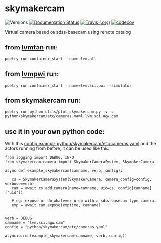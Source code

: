 # skymakercam

![Versions](https://img.shields.io/badge/python->3.7-blue)
[![Documentation Status](https://readthedocs.org/projects/sdss-skymakercam/badge/?version=latest)](https://sdss-skymakercam.readthedocs.io/en/latest/?badge=latest)
[![Travis (.org)](https://img.shields.io/travis/sdss/skymakercam)](https://travis-ci.org/sdss/skymakercam)
[![codecov](https://codecov.io/gh/sdss/skymakercam/branch/main/graph/badge.svg)](https://codecov.io/gh/sdss/skymakercam)

Virtual camera based on sdss-basecam using remote catalog

## from [lvmtan](https://github.com/sdss/lvmtan) run:

    poetry run container_start --name lvm.all

## from [lvmpwi](https://github.com/sdss/lvmpwi) run:

    poetry run container_start --name=lvm.sci.pwi --simulator

## from skymakercam run:

    poetry run python utils/plot_skymakercam.py -v -c python/skymakercam/etc/cameras.yaml lvm.sci.agw.cam


## use it in your own python code:
With this [config example python/skymakercam/etc/cameras.yaml](https://github.com/sdss/skymakercam/blob/master/python/skymakercam/etc/cameras.yaml) and the actors running from before, it can be used like this:

    from logging import DEBUG, INFO
    from skymakercam.camera import SkymakerCameraSystem, SkymakerCamera

    async def example_skymakercam(camname, verb, config):
   
       cs = SkymakerCameraSystem(SkymakerCamera, camera_config=config, verbose=verb)
       cam = await cs.add_camera(name=camname, uid=cs._config[camname]["uid"])

       # eg: expose or do whatever u do with a sdss-basecam type camera.
       exp = await cam.expose(exptime, camname)
       
   
    verb = DEBUG
    camname = "lvm.sci.agw.cam"
    config = "python/skymakercam/etc/cameras.yaml"

    asyncio.run(example_skymakercam(camname, verb, config))
    
